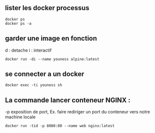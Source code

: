 
lister les docker processus 
--------------------------------
```
docker ps 
docker ps -a 
```

garder une image en fonction
--------------------------------
d : detache
i : interactif

```
docker run -di --name youness alpine:latest
```

se connecter a un docker
--------------------------------

```
docker exec -ti youness sh
```

La commande lancer conteneur NGINX :
--------------------------------
-p exposition de port, Ex. faire rediriger un port du conteneur vers notre machine locale

```
docker run -tid -p 8080:80 --name web nginx:latest
```









